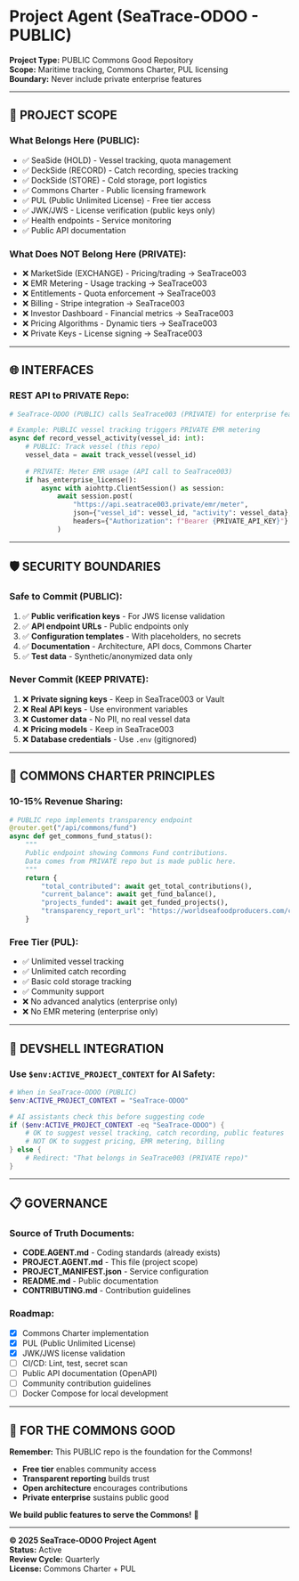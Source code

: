 # Project Agent (SeaTrace-ODOO - PUBLIC)

**Project Type:** PUBLIC Commons Good Repository  
**Scope:** Maritime tracking, Commons Charter, PUL licensing  
**Boundary:** Never include private enterprise features

---

## 🌊 **PROJECT SCOPE**

### **What Belongs Here (PUBLIC):**
- ✅ SeaSide (HOLD) - Vessel tracking, quota management
- ✅ DeckSide (RECORD) - Catch recording, species tracking
- ✅ DockSide (STORE) - Cold storage, port logistics
- ✅ Commons Charter - Public licensing framework
- ✅ PUL (Public Unlimited License) - Free tier access
- ✅ JWK/JWS - License verification (public keys only)
- ✅ Health endpoints - Service monitoring
- ✅ Public API documentation

### **What Does NOT Belong Here (PRIVATE):**
- ❌ MarketSide (EXCHANGE) - Pricing/trading → SeaTrace003
- ❌ EMR Metering - Usage tracking → SeaTrace003
- ❌ Entitlements - Quota enforcement → SeaTrace003
- ❌ Billing - Stripe integration → SeaTrace003
- ❌ Investor Dashboard - Financial metrics → SeaTrace003
- ❌ Pricing Algorithms - Dynamic tiers → SeaTrace003
- ❌ Private Keys - License signing → SeaTrace003

---

## 🌐 **INTERFACES**

### **REST API to PRIVATE Repo:**
```python
# SeaTrace-ODOO (PUBLIC) calls SeaTrace003 (PRIVATE) for enterprise features

# Example: PUBLIC vessel tracking triggers PRIVATE EMR metering
async def record_vessel_activity(vessel_id: int):
    # PUBLIC: Track vessel (this repo)
    vessel_data = await track_vessel(vessel_id)
    
    # PRIVATE: Meter EMR usage (API call to SeaTrace003)
    if has_enterprise_license():
        async with aiohttp.ClientSession() as session:
            await session.post(
                "https://api.seatrace003.private/emr/meter",
                json={"vessel_id": vessel_id, "activity": vessel_data},
                headers={"Authorization": f"Bearer {PRIVATE_API_KEY}"}
            )
```

---

## 🛡️ **SECURITY BOUNDARIES**

### **Safe to Commit (PUBLIC):**
1. ✅ **Public verification keys** - For JWS license validation
2. ✅ **API endpoint URLs** - Public endpoints only
3. ✅ **Configuration templates** - With placeholders, no secrets
4. ✅ **Documentation** - Architecture, API docs, Commons Charter
5. ✅ **Test data** - Synthetic/anonymized data only

### **Never Commit (KEEP PRIVATE):**
1. ❌ **Private signing keys** - Keep in SeaTrace003 or Vault
2. ❌ **Real API keys** - Use environment variables
3. ❌ **Customer data** - No PII, no real vessel data
4. ❌ **Pricing models** - Keep in SeaTrace003
5. ❌ **Database credentials** - Use `.env` (gitignored)

---

## 🎯 **COMMONS CHARTER PRINCIPLES**

### **10-15% Revenue Sharing:**
```python
# PUBLIC repo implements transparency endpoint
@router.get("/api/commons/fund")
async def get_commons_fund_status():
    """
    Public endpoint showing Commons Fund contributions.
    Data comes from PRIVATE repo but is made public here.
    """
    return {
        "total_contributed": await get_total_contributions(),
        "current_balance": await get_fund_balance(),
        "projects_funded": await get_funded_projects(),
        "transparency_report_url": "https://worldseafoodproducers.com/commons/report"
    }
```

### **Free Tier (PUL):**
- ✅ Unlimited vessel tracking
- ✅ Unlimited catch recording
- ✅ Basic cold storage tracking
- ✅ Community support
- ❌ No advanced analytics (enterprise only)
- ❌ No EMR metering (enterprise only)

---

## 🎯 **DEVSHELL INTEGRATION**

### **Use `$env:ACTIVE_PROJECT_CONTEXT` for AI Safety:**
```powershell
# When in SeaTrace-ODOO (PUBLIC)
$env:ACTIVE_PROJECT_CONTEXT = "SeaTrace-ODOO"

# AI assistants check this before suggesting code
if ($env:ACTIVE_PROJECT_CONTEXT -eq "SeaTrace-ODOO") {
    # OK to suggest vessel tracking, catch recording, public features
    # NOT OK to suggest pricing, EMR metering, billing
} else {
    # Redirect: "That belongs in SeaTrace003 (PRIVATE repo)"
}
```

---

## 📋 **GOVERNANCE**

### **Source of Truth Documents:**
- **CODE.AGENT.md** - Coding standards (already exists)
- **PROJECT.AGENT.md** - This file (project scope)
- **PROJECT_MANIFEST.json** - Service configuration
- **README.md** - Public documentation
- **CONTRIBUTING.md** - Contribution guidelines

### **Roadmap:**
- [x] Commons Charter implementation
- [x] PUL (Public Unlimited License)
- [x] JWK/JWS license validation
- [ ] CI/CD: Lint, test, secret scan
- [ ] Public API documentation (OpenAPI)
- [ ] Community contribution guidelines
- [ ] Docker Compose for local development

---

## 🌊 **FOR THE COMMONS GOOD**

**Remember:** This PUBLIC repo is the foundation for the Commons!

- **Free tier** enables community access
- **Transparent reporting** builds trust
- **Open architecture** encourages contributions
- **Private enterprise** sustains public good

**We build public features to serve the Commons!** 🌊

---

**© 2025 SeaTrace-ODOO Project Agent**  
**Status:** Active  
**Review Cycle:** Quarterly  
**License:** Commons Charter + PUL
